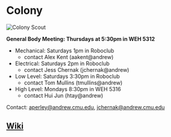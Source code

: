 Colony
======

![Colony Scout](http://roboticsclub.org/redmine/attachments/download/250/colony_scout_spread_november_2009_2.png)

**General Body Meeting: Thursdays at 5:30pm in WEH 5312**
- Mechanical: Saturdays 1pm in Roboclub
  - contact Alex Kent (aakent@andrew)
- Electrical: Saturdays 2pm in Roboclub
  - contact Jess Chernak (jchernak@andrew)
- Low Level: Saturdays 3:30pm in Roboclub
  - contact Tom Mullins (tmullins@andrew)
- High Level: Mondays 8:30pm in WEH 5316
  - contact Hui Jun (htay@andrew)


Contact: [aperley@andrew.cmu.edu](mailto:aperley@andrew.cmu.edu), [jchernak@andrew.cmu.edu](mailto:jchernak@andrew.cmu.edu)

[Wiki](https://github.com/CMU-Robotics-Club/Colony/wiki)
--------------------------------------------------------

